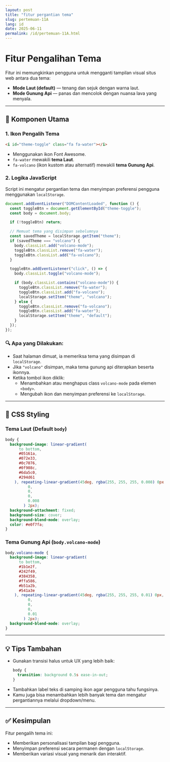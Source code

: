 ```yaml
---
layout: post
title: "fitur pergantian tema"
slug: pertemuan-11A
lang: id
date: 2025-06-11
permalink: /id/pertemuan-11A.html
---
```


# Fitur Pengalihan Tema

Fitur ini memungkinkan pengguna untuk mengganti tampilan visual situs web antara dua tema:

- **Mode Laut (default)** — tenang dan sejuk dengan warna laut.
- **Mode Gunung Api** — panas dan mencolok dengan nuansa lava yang menyala.

---

## 🔧 Komponen Utama

### 1. **Ikon Pengalih Tema**

```html
<i id="theme-toggle" class="fa fa-water"></i>
```

- Menggunakan ikon Font Awesome.
- `fa-water` mewakili **tema Laut**.
- `fa-volcano` (ikon kustom atau alternatif) mewakili **tema Gunung Api**.

### 2. **Logika JavaScript**

Script ini mengatur pergantian tema dan menyimpan preferensi pengguna menggunakan `localStorage`.

```javascript
document.addEventListener("DOMContentLoaded", function () {
  const toggleBtn = document.getElementById("theme-toggle");
  const body = document.body;

  if (!toggleBtn) return;

  // Memuat tema yang disimpan sebelumnya
  const savedTheme = localStorage.getItem("theme");
  if (savedTheme === "volcano") {
    body.classList.add("volcano-mode");
    toggleBtn.classList.remove("fa-water");
    toggleBtn.classList.add("fa-volcano");
  }

  toggleBtn.addEventListener("click", () => {
    body.classList.toggle("volcano-mode");

    if (body.classList.contains("volcano-mode")) {
      toggleBtn.classList.remove("fa-water");
      toggleBtn.classList.add("fa-volcano");
      localStorage.setItem("theme", "volcano");
    } else {
      toggleBtn.classList.remove("fa-volcano");
      toggleBtn.classList.add("fa-water");
      localStorage.setItem("theme", "default");
    }
  });
});
```

### 🔍 Apa yang Dilakukan:

- Saat halaman dimuat, ia memeriksa tema yang disimpan di `localStorage`.
- Jika `"volcano"` disimpan, maka tema gunung api diterapkan beserta ikonnya.
- Ketika tombol ikon diklik:
  - Menambahkan atau menghapus class `volcano-mode` pada elemen `<body>`.
  - Mengubah ikon dan menyimpan preferensi ke `localStorage`.

---

## 🎨 CSS Styling

### Tema Laut (Default `body`)

```css
body {
  background-image: linear-gradient(
      to bottom,
      #05161a,
      #072e33,
      #0c7076,
      #0f908c,
      #6da5c0,
      #294d61
    ), repeating-linear-gradient(45deg, rgba(255, 255, 255, 0.008) 0px, rgba(
          0,
          0,
          0,
          0.008
        ) 2px);
  background-attachment: fixed;
  background-size: cover;
  background-blend-mode: overlay;
  color: #e0f7fa;
}
```

### Tema Gunung Api (`body.volcano-mode`)

```css
body.volcano-mode {
  background-image: linear-gradient(
      to bottom,
      #1b1e2f,
      #242f49,
      #384358,
      #ffa586,
      #b51a2b,
      #541a3e
    ), repeating-linear-gradient(45deg, rgba(255, 255, 255, 0.01) 0px, rgba(
          0,
          0,
          0,
          0.01
        ) 2px);
  background-blend-mode: overlay;
}
```

---

## 💡 Tips Tambahan

- Gunakan transisi halus untuk UX yang lebih baik:
  ```css
  body {
    transition: background 0.5s ease-in-out;
  }
  ```
- Tambahkan label teks di samping ikon agar pengguna tahu fungsinya.
- Kamu juga bisa menambahkan lebih banyak tema dan mengatur pergantiannya melalui dropdown/menu.

---

## ✅ Kesimpulan

Fitur pengalih tema ini:

- Memberikan personalisasi tampilan bagi pengguna.
- Menyimpan preferensi secara permanen dengan `localStorage`.
- Memberikan variasi visual yang menarik dan interaktif.
